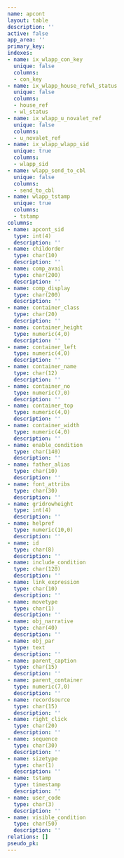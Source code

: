 ```yaml
---
name: apcont
layout: table
description: ''
active: false
app_area: ''
primary_key: 
indexes:
- name: ix_wlapp_con_key
  unique: false
  columns:
  - con_key
- name: ix_wlapp_house_refwl_status
  unique: false
  columns:
  - house_ref
  - wl_status
- name: ix_wlapp_u_novalet_ref
  unique: false
  columns:
  - u_novalet_ref
- name: ix_wlapp_wlapp_sid
  unique: true
  columns:
  - wlapp_sid
- name: wlapp_send_to_cbl
  unique: false
  columns:
  - send_to_cbl
- name: wlapp_tstamp
  unique: true
  columns:
  - tstamp
columns:
- name: apcont_sid
  type: int(4)
  description: ''
- name: childorder
  type: char(10)
  description: ''
- name: comp_avail
  type: char(200)
  description: ''
- name: comp_display
  type: char(200)
  description: ''
- name: container_class
  type: char(20)
  description: ''
- name: container_height
  type: numeric(4,0)
  description: ''
- name: container_left
  type: numeric(4,0)
  description: ''
- name: container_name
  type: char(12)
  description: ''
- name: container_no
  type: numeric(7,0)
  description: ''
- name: container_top
  type: numeric(4,0)
  description: ''
- name: container_width
  type: numeric(4,0)
  description: ''
- name: enable_condition
  type: char(140)
  description: ''
- name: father_alias
  type: char(10)
  description: ''
- name: font_attribs
  type: char(30)
  description: ''
- name: gridrowheight
  type: int(4)
  description: ''
- name: helpref
  type: numeric(10,0)
  description: ''
- name: id
  type: char(8)
  description: ''
- name: include_condition
  type: char(120)
  description: ''
- name: link_expression
  type: char(10)
  description: ''
- name: movetype
  type: char(1)
  description: ''
- name: obj_narrative
  type: char(40)
  description: ''
- name: obj_par
  type: text
  description: ''
- name: parent_caption
  type: char(15)
  description: ''
- name: parent_container
  type: numeric(7,0)
  description: ''
- name: recordsource
  type: char(15)
  description: ''
- name: right_click
  type: char(20)
  description: ''
- name: sequence
  type: char(30)
  description: ''
- name: sizetype
  type: char(1)
  description: ''
- name: tstamp
  type: timestamp
  description: ''
- name: user_code
  type: char(3)
  description: ''
- name: visible_condition
  type: char(50)
  description: ''
relations: []
pseudo_pk: 
---
```


